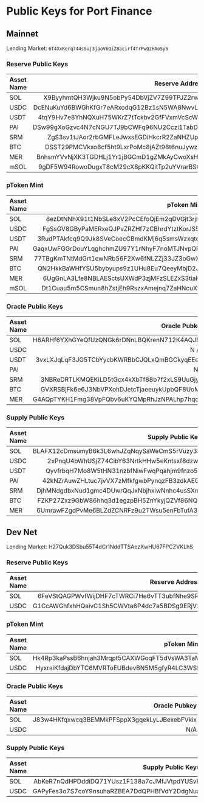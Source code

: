 # Public Keys for Port Finance

## Mainnet

Lending Market: `6T4XxKerq744sSuj3jaoV6QiZ8acirf4TrPwQzHAoSy5`

### Reserve Public Keys

| Asset Name      | Reserve Address                                     |
| :---            |    ----:                                            |
| SOL             | X9ByyhmtQH3Wjku9N5obPy54DbVjZV7Z99TPJZ2rwcs         |
| USDC            | DcENuKuYd6BWGhKfGr7eARxodqG12Bz1sN5WA8NwvLRx        |
| USDT            | 4tqY9Hv7e8YhNQXuH75WKrZ7tTckbv2GfFVxmVcScW5s        |
| PAI             | DSw99gXoGzvc4N7cNGU7TJ9bCWFq96NU2Cczi1TabDx2        |
| SRM             | ZgS3sv1tJAor2rbGMFLeJwxsEGDiHkcrR2ZaNHZUpyF         |
| BTC             | DSST29PMCVkxo8cf5ht9LxrPoMc8jAZt98t6nuJywz8p        |
| MER             | BnhsmYVvNjXK3TGDHLj1Yr1jBGCmD1gZMkAyCwoXsHwt        |
| mSOL            | 9gDF5W94RowoDugxT8cM29cX8pKKQitTp2uYVrarBSQ7        |

### pToken Mint

| Asset Name     | pToken Mint                                   |
| :---           |      ---:                                     |
| SOL            | 8ezDtNNhX91t1NbSLe8xV2PcCEfoQjEm2qDVGjt3rjhg  |
| USDC           | FgSsGV8GByPaMERxeQJPvZRZHf7zCBhrdYtztKorJS58  |
| USDT           | 3RudPTAkfcq9Q9Jk8SVeCoecCBmdKMj6q5smsWzxqtqZ  |
| PAI            | GaqxUwFGGrDouYLqghchmZU97Y1rNhyF7noMTJNvpQPa  |
| SRM            | 77TBgKmTNtMdGrt1ewNRb56F2Xw6fNLZZj33JZ3oGwXh  |
| BTC            | QN2HkkBaWHfYSU5bybyups9z1UHu8Eu7QeeyMbjD2JA   |
| MER            | 6UgGnLA3Lfe8NBLAESctsUXWdP3zjMFzSLEZxS3tiaKh  |
| mSOL           | Dt1Cuau5m5CSmun8hZstjEh9RszxAmejnq7ZaHNcuXfA  |

### Oracle Public Keys

| Asset Name      |  Oracle Pubkey                                |
| :---            |      ---:                                     |
| SOL             | H6ARHf6YXhGYeQfUzQNGk6rDNnLBQKrenN712K4AQJEG  |
| USDC            | N / A                                         |
| USDT            | 3vxLXJqLqF3JG5TCbYycbKWRBbCJQLxQmBGCkyqEEefL  |
| PAI             | N/A                                           |
| SRM             | 3NBReDRTLKMQEKiLD5tGcx4kXbTf88b7f2xLS9UuGjym  |
| BTC             | GVXRSBjFk6e6J3NbVPXohDJetcTjaeeuykUpbQF8UoMU  |
| MER             | G4AQpTYKH1Fmg38VpFQbv6uKYQMpRhJzNPALhp7hqdrs  |


### Supply Public Keys
| Asset Name     | Supply Public Keys                            |
| :---           |      ---:                                     |
| SOL            | BLAFX12cDmsumyB6k3L6whJZqNqySaWeCmS5rVuzy3SS  |
| USDC           | 2xPnqU4bWhUSjZ74CibY63NrtkHHw5eKntsxf8dzwiid  |
| USDT           | QyvfrbqH7Mo8W5tHN31nzbfNiwFwqPqahjm9fnzo5EJ   |
| PAI            | 42kNZrAuwZHLtuc7jvVX7zMfkfgwbPynqzFB3zdkAEGM  |
| SRM            | DjhMNdgdbxNud1gmc4DUwrQqJxNbjhxiwNnhc4usSXmQ  |
| BTC            | FZKP27Zxz9GbW86hhq3d1egzpBH5ZnYkyjQZVf86NQJ8  |
| MER            | 6UmrawFZgdPvMe6BLZdZCNRFz9u2TWsu5enFbTufA3a1  |


## Dev Net

Lending Market: H27Quk3DSbu55T4dCr1NddTTSAezXwHU67FPCZVKLhS

### Reserve Public Keys

| Asset Name      | Reserve Address                           |
| :---  |    ----:                                            |
| SOL   | 6FeVStQAGPWvfWijDHF7cTWRCi7He6vTT3ubfNhe9SPt        |
| USDC  | G1CcAWGhfxhHQaivC1Sh5CWVta6P4dc7a5BDSg9ERjV1        |

### pToken Mint

| Asset Name     | pToken Mint                          |
| :---  |      ---:                                     |
| SOL   | Hk4Rp3kaPssB6hnjah3Mrqpt5CAXWGoqFT5dVsWA3TaM  |
| USDC  | HyxraiKfdajDbYTC6MVRToEUBdevBN5M5gfyR4LC3WSF  |


### Oracle Public Keys

| Asset Name      |  Oracle Pubkey  |
| :---  |      ---:                                     |
| SOL   | J83w4HKfqxwcq3BEMMkPFSppX3gqekLyLJBexebFVkix  |
| USDC  | N/A                                           |

### Supply Public Keys
| Asset Name     | Supply Public Keys  |
| :---  |      ---:                                     |
| SOL   | AbKeR7nQdHPDddiDQ71YUsz1F138a7cJMfJVtpdYUSvE  |
| USDC  | GAPyFes3o7S7coY9nsuhaRZBEA7DdQPHBfVdY2DdgNua  |
